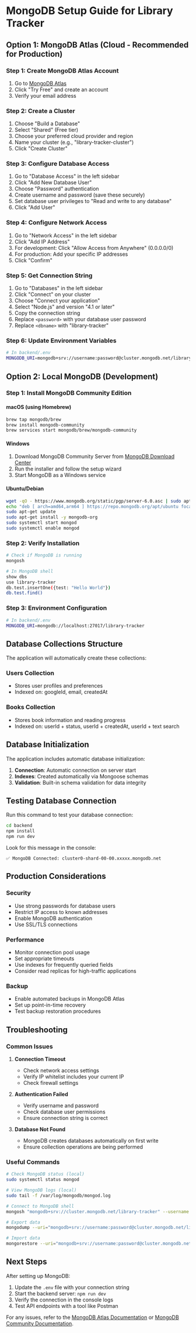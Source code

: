 # MongoDB Setup Guide for Library Tracker

## Option 1: MongoDB Atlas (Cloud - Recommended for Production)

### Step 1: Create MongoDB Atlas Account
1. Go to [MongoDB Atlas](https://www.mongodb.com/cloud/atlas)
2. Click "Try Free" and create an account
3. Verify your email address

### Step 2: Create a Cluster
1. Choose "Build a Database"
2. Select "Shared" (Free tier)
3. Choose your preferred cloud provider and region
4. Name your cluster (e.g., "library-tracker-cluster")
5. Click "Create Cluster"

### Step 3: Configure Database Access
1. Go to "Database Access" in the left sidebar
2. Click "Add New Database User"
3. Choose "Password" authentication
4. Create username and password (save these securely)
5. Set database user privileges to "Read and write to any database"
6. Click "Add User"

### Step 4: Configure Network Access
1. Go to "Network Access" in the left sidebar
2. Click "Add IP Address"
3. For development: Click "Allow Access from Anywhere" (0.0.0.0/0)
4. For production: Add your specific IP addresses
5. Click "Confirm"

### Step 5: Get Connection String
1. Go to "Databases" in the left sidebar
2. Click "Connect" on your cluster
3. Choose "Connect your application"
4. Select "Node.js" and version "4.1 or later"
5. Copy the connection string
6. Replace `<password>` with your database user password
7. Replace `<dbname>` with "library-tracker"

### Step 6: Update Environment Variables
```bash
# In backend/.env
MONGODB_URI=mongodb+srv://username:password@cluster.mongodb.net/library-tracker?retryWrites=true&w=majority
```

## Option 2: Local MongoDB (Development)

### Step 1: Install MongoDB Community Edition

#### macOS (using Homebrew)
```bash
brew tap mongodb/brew
brew install mongodb-community
brew services start mongodb/brew/mongodb-community
```

#### Windows
1. Download MongoDB Community Server from [MongoDB Download Center](https://www.mongodb.com/try/download/community)
2. Run the installer and follow the setup wizard
3. Start MongoDB as a Windows service

#### Ubuntu/Debian
```bash
wget -qO - https://www.mongodb.org/static/pgp/server-6.0.asc | sudo apt-key add -
echo "deb [ arch=amd64,arm64 ] https://repo.mongodb.org/apt/ubuntu focal/mongodb-org/6.0 multiverse" | sudo tee /etc/apt/sources.list.d/mongodb-org-6.0.list
sudo apt-get update
sudo apt-get install -y mongodb-org
sudo systemctl start mongod
sudo systemctl enable mongod
```

### Step 2: Verify Installation
```bash
# Check if MongoDB is running
mongosh

# In MongoDB shell
show dbs
use library-tracker
db.test.insertOne({test: "Hello World"})
db.test.find()
```

### Step 3: Environment Configuration
```bash
# In backend/.env
MONGODB_URI=mongodb://localhost:27017/library-tracker
```

## Database Collections Structure

The application will automatically create these collections:

### Users Collection
- Stores user profiles and preferences
- Indexed on: googleId, email, createdAt

### Books Collection
- Stores book information and reading progress
- Indexed on: userId + status, userId + createdAt, userId + text search

## Database Initialization

The application includes automatic database initialization:

1. **Connection**: Automatic connection on server start
2. **Indexes**: Created automatically via Mongoose schemas
3. **Validation**: Built-in schema validation for data integrity

## Testing Database Connection

Run this command to test your database connection:

```bash
cd backend
npm install
npm run dev
```

Look for this message in the console:
```
✅ MongoDB Connected: cluster0-shard-00-00.xxxxx.mongodb.net
```

## Production Considerations

### Security
- Use strong passwords for database users
- Restrict IP access to known addresses
- Enable MongoDB authentication
- Use SSL/TLS connections

### Performance
- Monitor connection pool usage
- Set appropriate timeouts
- Use indexes for frequently queried fields
- Consider read replicas for high-traffic applications

### Backup
- Enable automated backups in MongoDB Atlas
- Set up point-in-time recovery
- Test backup restoration procedures

## Troubleshooting

### Common Issues

1. **Connection Timeout**
   - Check network access settings
   - Verify IP whitelist includes your current IP
   - Check firewall settings

2. **Authentication Failed**
   - Verify username and password
   - Check database user permissions
   - Ensure connection string is correct

3. **Database Not Found**
   - MongoDB creates databases automatically on first write
   - Ensure collection operations are being performed

### Useful Commands

```bash
# Check MongoDB status (local)
sudo systemctl status mongod

# View MongoDB logs (local)
sudo tail -f /var/log/mongodb/mongod.log

# Connect to MongoDB shell
mongosh "mongodb+srv://cluster.mongodb.net/library-tracker" --username <username>

# Export data
mongodump --uri="mongodb+srv://username:password@cluster.mongodb.net/library-tracker"

# Import data
mongorestore --uri="mongodb+srv://username:password@cluster.mongodb.net/library-tracker" dump/
```

## Next Steps

After setting up MongoDB:
1. Update the `.env` file with your connection string
2. Start the backend server: `npm run dev`
3. Verify the connection in the console logs
4. Test API endpoints with a tool like Postman

For any issues, refer to the [MongoDB Atlas Documentation](https://docs.atlas.mongodb.com/) or [MongoDB Community Documentation](https://docs.mongodb.com/).
